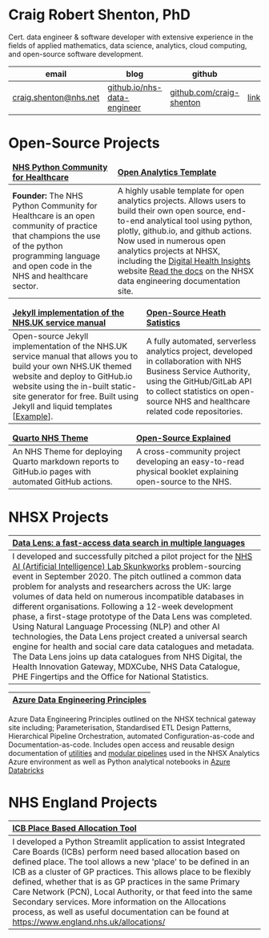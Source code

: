 # Craig Robert Shenton, PhD

Cert. data engineer & software developer with extensive experience in the fields of applied mathematics, data science, analytics, cloud computing, and open-source software development.

|email|blog|github|linkedin|
|---|---|---|---|
|<a href="mailto:craig.shenton@nhs.net">craig.shenton@nhs.net</a>|<a href="https://craig-shenton.github.io/nhs-data-engineer/">github.io/nhs-data-engineer</a>|<a href="https://github.com/craig-shenton">github.com/craig-shenton</a>|<a href="https://www.linkedin.com/in/craigrshenton/">linkedin.com/in/craigrshenton/</a>|

# Open-Source Projects

<table>
	<thead>
		<td>
			<b><a href="https://nhs-pycom.net/">NHS Python Community for Healthcare</a></b>
		</td>
		<td>
			<b><a href="https://github.com/nhsx/open-analytics-template">Open Analytics Template</a></b>
		</td>
	</thead>
	<tr>
		<td>
			<b>Founder:</b> The NHS Python Community for Healthcare is an open community of practice that champions the use of the python programming language and open code in the NHS and healthcare sector.
		</td>
		<td>
			A highly usable template for open analytics projects. Allows users to build their own open source, end-to-end analytical tool using python, plotly, github.io, and github actions. Now used in numerous open analytics projects at NHSX, including the <a href="https://nhsx.github.io/digital-health-insights/">Digital Health Insights</a> website <a href="https://nhsx.github.io/au-data-engineering/openanalyticstemplate.html">Read the docs</a> on the NHSX data engineering documentation site.
		</td>
	</tr>
</table>
<table>
	<thead>
		<td>
			<b><a href="https://github.com/craig-shenton/nhsuk-static-jekyll/">Jekyll implementation of the NHS.UK service manual</a></b>
		</td>
		<td>
			<b><a href="https://nhs-pycom.github.io/opensource-health-statistics/">Open-Source Heath Satistics</a></b>
		</td>
	</thead>
	<tr>
		<td>
			Open-source Jekyll implementation of the NHS.UK service manual that allows you to build your own NHS.UK themed website and deploy to GitHub.io website using the in-built static-site generator for free. Built using Jekyll and liquid templates [<a href="https://craig-shenton.github.io/nhsuk-static-jekyll/">Example</a>].
		</td>
		<td>
			A fully automated, serverless analytics project, developed in collaboration with NHS Business Service Authority, using the GitHub/GitLab API to collect statistics on open-source NHS and healthcare related code repositories.
		</td>
	</tr>
</table>

<table>
	<thead>
		<td>
			<b><a href="https://github.com/craig-shenton/quarto-nhs-theme">Quarto NHS Theme</a></b>
		</td>
		<td>
			<b><a href="https://nhs-pycom.github.io/open-source-explained/">Open-Source Explained</a></b>
		</td>
	</thead>
	<tr>
		<td>
			An NHS Theme for deploying Quarto markdown reports to GitHub.io pages with automated GitHub actions.
		</td>
		<td>
			 A cross-community project developing an easy-to-read physical booklet explaining open-source to the NHS.
		</td>
	</tr>
</table>

# NHSX Projects

|**[Data Lens: a fast-access data search in multiple languages](https://www.nhsx.nhs.uk/ai-lab/explore-all-resources/develop-ai/data-lens-a-fast-access-data-search-in-multiple-languages/)**|
|:---|
| I developed and successfully pitched a pilot project for the [NHS AI (Artificial Intelligence) Lab Skunkworks](https://nhsx.github.io/skunkworks/data-lens) problem-sourcing event in September 2020. The pitch outlined a common data problem for analysts and researchers across the UK: large volumes of data held on numerous incompatible databases in different organisations. Following a 12-week development phase, a first-stage prototype of the Data Lens was completed. Using Natural Language Processing (NLP) and other AI technologies, the Data Lens project created a universal search engine for health and social care data catalogues and metadata. The Data Lens joins up data catalogues from NHS Digital, the Health Innovation Gateway, MDXCube, NHS Data Catalogue, PHE Fingertips and the Office for National Statistics. |

|**[Azure Data Engineering Principles](https://nhsx.github.io/AnalyticsUnit/azure-de-principles.html)**|
|:---|
Azure Data Engineering Principles outlined on the NHSX technical gateway site including; Parameterisation, Standardised ETL Design Patterns, Hierarchical Pipeline Orchestration, automated Configuration-as-code and Documentation-as-code. Includes open access and reusable design documentation of <a href="https://nhsx.github.io/au-data-engineering/adfutilities.html">utilities</a> and <a href="https://nhsx.github.io/au-data-engineering/adfpipelines.html">modular pipelines</a> used in the NHSX Analytics Azure environment as well as Python analytical notebooks in <a href="https://github.com/nhsx/au-azure-databricks">Azure Databricks</a>

# NHS England Projects

|**[ICB Place Based Allocation Tool](https://github.com/nhsengland/AIF_Allocation_Tool)**|
|:---|
| I developed a Python Streamlit application to assist Integrated Care Boards (ICBs) perform need based allocation based on defined place. The tool allows a new 'place' to be defined in an ICB as a cluster of GP practices. This allows place to be flexibly defined, whether that is as GP practices in the same Primary Care Network (PCN), Local Authority, or that feed into the same Secondary services. More information on the Allocations process, as well as useful documentation can be found at https://www.england.nhs.uk/allocations/ |

<!--
**craig-shenton/craig-shenton** is a ✨ _special_ ✨ repository because its `README.md` (this file) appears on your GitHub profile. -->
